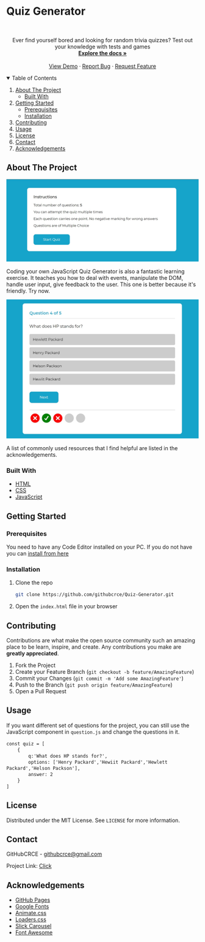 # Quiz Generator

<!-- PROJECT LOGO -->
<!-- This project has been taken from the following links with minor edits for KTF testing >>.... -->
<br />
<p align="center">
  <a href="https://github.com/warrenferns/Emotion-Based-Music-Player">
  </a>
  <p align="center">
    Ever find yourself bored and looking for random trivia quizzes? Test out your knowledge with tests and games
    <br />
    <a href="https://github.com/githubcrce/Quiz-Generator/"><strong>Explore the docs »</strong></a>
    <br />
    <br />
    <a href="https://githubcrce.github.io/Quiz-Generator/">View Demo</a>
    ·
    <a href="https://github.com/githubcrce/Quiz-Generator/issues/new/choose">Report Bug</a>
    ·
    <a href="https://github.com/githubcrce/Quiz-Generator/issues/new/choose">Request Feature</a>
  </p>
</p>



<!-- TABLE OF CONTENTS -->
<details open="open">
  <summary>Table of Contents</summary>
  <ol>
    <li>
      <a href="#about-the-project">About The Project</a>
      <ul>
        <li><a href="#built-with">Built With</a></li>
      </ul>
    </li>
    <li>
      <a href="#getting-started">Getting Started</a>
      <ul>
        <li><a href="#prerequisites">Prerequisites</a></li>
        <li><a href="#installation">Installation</a></li>
      </ul>
    </li>
    <li><a href="#contributing">Contributing</a></li>
    <li><a href="#usage">Usage</a></li>
    <li><a href="#license">License</a></li>
    <li><a href="#contact">Contact</a></li>
    <li><a href="#acknowledgements">Acknowledgements</a></li>
  </ol>
</details>



<!-- ABOUT THE PROJECT -->
## About The Project


[![Screen Shot][product-screenshot-1]](https://github.com/githubcrce/Quiz-Generator)

Coding your own JavaScript Quiz Generator is also a fantastic learning exercise. It teaches you how to deal with events, manipulate the DOM, handle user input, give feedback to the user. This one is better because it's friendly. Try now.

[![Screen Shot][product-screenshot-2]](https://github.com/githubcrce/Quiz-Generator)

A list of commonly used resources that I find helpful are listed in the acknowledgements.

### Built With

* [HTML](https://html.com/)
* [CSS](https://css-tricks.com/)
* [JavaScript](https://www.javascript.com/)


<!-- GETTING STARTED -->
## Getting Started

### Prerequisites

You need to have any Code Editor installed on your PC. If you do not have you can [install from here](https://code.visualstudio.com/download)

### Installation

1. Clone the repo
   ```sh
   git clone https://github.com/githubcrce/Quiz-Generator.git
   ```
2. Open the `index.html` file in your browser



<!-- CONTRIBUTING -->
## Contributing

Contributions are what make the open source community such an amazing place to be learn, inspire, and create. Any contributions you make are **greatly appreciated**.

1. Fork the Project
2. Create your Feature Branch (`git checkout -b feature/AmazingFeature`)
3. Commit your Changes (`git commit -m 'Add some AmazingFeature'`)
4. Push to the Branch (`git push origin feature/AmazingFeature`)
5. Open a Pull Request


## Usage

If you want different set of questions for the project, you can still use the JavaScript component in `question.js` and change the questions in it. 

```
const quiz = [
    {
        q:'What does HP stands for?',
        options: ['Henry Packard','Hewiit Packard','Hewlett Packard','Helson Packson'],
        answer: 2
    }
]
```

<!-- LICENSE -->
## License

Distributed under the MIT License. See `LICENSE` for more information.



<!-- CONTACT -->
## Contact

GitHubCRCE - githubcrce@gmail.com

Project Link: [Click](https://githubcrce.github.io/Quiz-Generator/)



<!-- ACKNOWLEDGEMENTS -->
## Acknowledgements

* [GitHub Pages](https://pages.github.com)
* [Google Fonts](https://fonts.google.com/)
* [Animate.css](https://daneden.github.io/animate.css)
* [Loaders.css](https://connoratherton.com/loaders)
* [Slick Carousel](https://kenwheeler.github.io/slick)
* [Font Awesome](https://fontawesome.com)

[product-screenshot-1]: screens/home-screen.jpg
[product-screenshot-2]: screens/quiz-screen.jpg